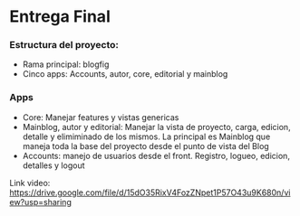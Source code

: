 # Entrega Final
<h3>Estructura del proyecto:</h3>
<ul>
  <li>Rama principal: blogfig </li>
  <li>Cinco apps: Accounts, autor, core, editorial y mainblog</li>
</ul>
<h3>Apps</h3>
<ul>
    <li>Core: Manejar features y vistas genericas</li>
    <li>Mainblog, autor y editorial: Manejar la vista de proyecto, carga, edicion, detalle y elimiminado de los mismos. La principal es Mainblog que maneja toda la base del proyecto desde el punto de vista del Blog</li>
    <li>Accounts: manejo de usuarios desde el front. Registro, logueo, edicion, detalles y logout</li>
</ul>

Link video: https://drive.google.com/file/d/15dO35RixV4FozZNpet1P57O43u9K680n/view?usp=sharing
